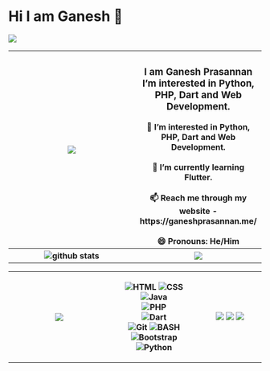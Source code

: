 <h1> Hi I am Ganesh 👋</h1>
<img src="https://komarev.com/ghpvc/?username=GaneshPrasannan&label=Profile%20views&color=004488&style=flat">

<table>
  <tr>
    <th width="50%">
      <img src="https://c.tenor.com/-z2KfO5zAckAAAAC/hello-there-baby-yoda.gif"> 
    </th>
    <th>
      <h3>I am Ganesh Prasannan<br>I’m interested in Python, PHP, Dart and Web Development.</h3>
      👀 I’m interested in Python, PHP, Dart and Web Development.<br><br>
      🌱 I’m currently learning Flutter.<br><br>
      📫 Reach me through my website - https://ganeshprasannan.me/<br><br>
      😄 Pronouns: He/Him
    </th>
  </tr>
  <tr>
    <th>
      <img src="https://github-readme-stats.vercel.app/api?username=GaneshPrasannan&show_icons=true&theme=gotham" alt="github stats"/>
    </th>
    <th>
      <img src="https://github-readme-streak-stats.herokuapp.com/?user=GaneshPrasannan&theme=dark">
    </th>
  </tr>
  </table>
  <table>
  <tr>   
    <th width="40%">
      <img src="https://github-readme-stats.vercel.app/api/top-langs/?username=GaneshPrasannan&theme=dark">
    </th>
    <th width="35%">
      <p>
        <img alt="HTML" src="https://img.shields.io/badge/HTML-%23E34F26.svg?&style=for-the-badge&logo=html5&logoColor=white"/>
        <img alt="CSS" src="https://img.shields.io/badge/CSS-%231572B6.svg?&style=for-the-badge&logo=css3&logoColor=white"/>
        <img alt="Java" src="https://img.shields.io/badge/JavaScript-%23007396.svg?&style=for-the-badge&logo=javascript&logoColor=white"/><br>
        <img alt="PHP" src="https://img.shields.io/badge/PHP-%23007396.svg?&style=for-the-badge&logo=PHP&logoColor=white"/><br>
        <img alt="Dart" src="https://img.shields.io/badge/Dart-%23007396.svg?&style=for-the-badge&logo=Dart&logoColor=white"/><br>
        <img alt="Git" src="https://img.shields.io/badge/Git-%23F05032.svg?&style=for-the-badge&logo=git&logoColor=white"/>
        <img alt="BASH" src="https://img.shields.io/badge/BASH-%234EAA25.svg?&style=for-the-badge&logo=gnubash&logoColor=white"/><br>
        <img alt="Bootstrap" src="https://img.shields.io/badge/Bootstrap-%237952B3.svg?&style=for-the-badge&logo=bootstrap&logoColor=white"/>
        <img alt="Python" src="https://img.shields.io/badge/Python-%233776AB.svg?&style=for-the-badge&logo=python&logoColor=white"/>
      </p>
    </th>
    <th>
      <img src="https://img.shields.io/badge/Intel-i5-00AADD?style=for-the-badge&logo=intel&logoColor=white">
      <img src="https://img.shields.io/badge/Intel-HD%20Graphics-1188CC?style=for-the-badge&logo=intel&logoColor=white">
      <img src="https://img.shields.io/badge/RAM-4GB-0088CC?style=for-the-badge&logoColor=white">
    </th>
  </tr>
</table>
